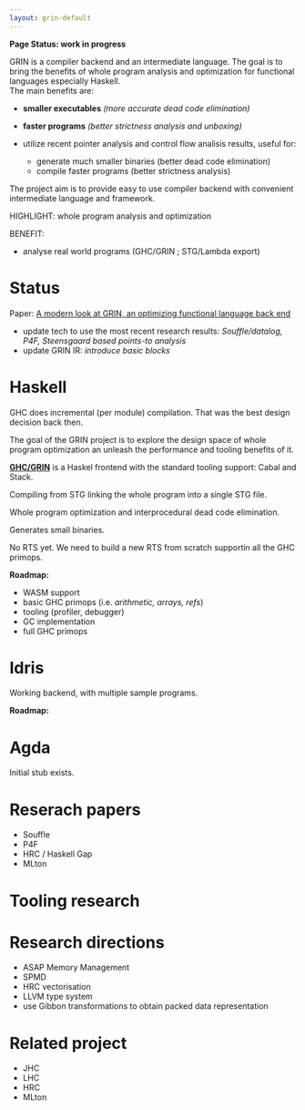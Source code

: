 ```yaml
---
layout: grin-default
---
```


**Page Status: work in progress**

GRIN is a compiler backend and an intermediate language.
The goal is to bring the benefits of whole program analysis and optimization for functional languages especially Haskell.  
The main benefits are:
  - **smaller executables** *(more accurate dead code elimination)*
  - **faster programs** *(better strictness analysis and unboxing)*

- utilize recent pointer analysis and control flow analisis results, useful for:
  - generate much smaller binaries (better dead code elimination)
  - compile faster programs (better strictness analysis)

The project aim is to provide easy to use compiler backend with convenient intermediate language and framework.

HIGHLIGHT: whole program analysis and optimization

BENEFIT:
- analyse real world programs (GHC/GRIN ; STG/Lambda export)

# Status

Paper: <a href="http://nbviewer.jupyter.org/github/Anabra/grin/blob/fd9de6d3b9c7ec5f4aa7d6be41285359a73494e3/papers/stcs-2019/article/tex/main.pdf">
A modern look at GRIN, an optimizing functional language back end
</a>

- update tech to use the most recent research results: *Souffle/datalog, P4F, Steensgaard based points-to analysis*
- update GRIN IR: *introduce basic blocks*

# Haskell

GHC does incremental (per module) compilation. That was the best design decision back then.

The goal of the GRIN project is to explore the design space of whole program optimization an unleash the performance and tooling benefits of it.

**[GHC/GRIN]()** is a Haskel frontend with the standard tooling support: Cabal and Stack.

Compiling from STG linking the whole program into a single STG file.

Whole program optimization and interprocedural dead code elimination.

Generates small binaries.

No RTS yet. We need to build a new RTS from scratch supportin all the GHC primops.

**Roadmap:**
- WASM support
- basic GHC primops (i.e. *arithmetic, arrays, refs*)
- tooling (profiler, debugger)
- GC implementation
- full GHC primops

# Idris

Working backend, with multiple sample programs.

**Roadmap:**

# Agda

Initial stub exists.

# Reserach papers

- Souffle
- P4F
- HRC / Haskell Gap
- MLton

# Tooling research

# Research directions

- ASAP Memory Management
- SPMD
- HRC vectorisation
- LLVM type system
- use Gibbon transformations to obtain packed data representation

# Related project

- JHC
- LHC
- HRC
- MLton
